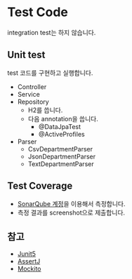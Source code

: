 # Test Code

integration test는 하지 않습니다.

## Unit test

test 코드를 구현하고 실행합니다.

- Controller
- Service
- Repository
  + H2를 씁니다.
  + 다음 annotation을 씁니다.
    * @DataJpaTest
    * @ActiveProfiles
- Parser
  * CsvDepartmentParser
  * JsonDepartmentParser
  * TextDepartmentParser

## Test Coverage
* [SonarQube 계정](https://nhnacademy.dooray.com/project/tasks/3779725691869083016)을 이용해서 측정합니다.
* 측정 결과를 screenshot으로 제출합니다.

## 참고
* [Junit5](https://junit.org/junit5/docs/current/user-guide/)
* [AssertJ](https://assertj.github.io/doc/)
* [Mockito](https://javadoc.io/doc/org.mockito/mockito-core/latest/org/mockito/Mockito.html)